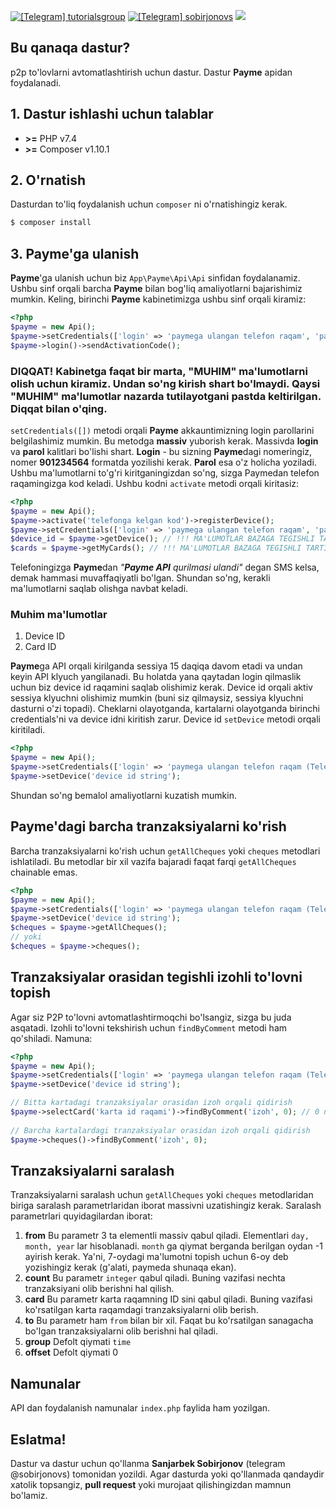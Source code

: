 [![\[Telegram\] tutorialsgroup](https://img.shields.io/badge/Telegram-Group-blue.svg?logo=telegram)](https://t.me/tutorialsgroup)
[![\[Telegram\] sobirjonovs](https://img.shields.io/badge/Telegram-blue.svg?logo=telegram)](https://t.me/sobirjonovs)
![](https://img.shields.io/badge/status-WORKING-success)
## Bu qanaqa dastur?
p2p to'lovlarni avtomatlashtirish uchun dastur. Dastur **Payme** apidan foydalanadi.

## 1. Dastur ishlashi uchun talablar
- **>=** PHP v7.4
- **>=** Composer v1.10.1
## 2. O'rnatish
Dasturdan to'liq foydalanish uchun `composer` ni o'rnatishingiz kerak.  
```bash
$ composer install
```
## 3. Payme'ga ulanish
**Payme**'ga ulanish uchun biz `App\Payme\Api\Api` sinfidan foydalanamiz. Ushbu sinf orqali barcha **Payme** bilan bog'liq amaliyotlarni bajarishimiz mumkin. Keling, birinchi **Payme** kabinetimizga ushbu sinf orqali kiramiz:
```php
<?php
$payme = new Api();  
$payme->setCredentials(['login' => 'paymega ulangan telefon raqam', 'password' => 'paymedagi parol']);  
$payme->login()->sendActivationCode();
```
### DIQQAT! Kabinetga faqat bir marta, "MUHIM" ma'lumotlarni olish uchun kiramiz. Undan so'ng kirish shart bo'lmaydi. Qaysi "MUHIM" ma'lumotlar nazarda tutilayotgani pastda keltirilgan. Diqqat bilan o'qing.  
`setCredentials([])` metodi orqali **Payme** akkauntimizning login parollarini belgilashimiz mumkin. Bu metodga **massiv** yuborish kerak. Massivda **login** va **parol** kalitlari bo'lishi shart. **Login** - bu sizning **Payme**dagi nomeringiz, nomer **901234564** formatda yozilishi kerak. **Parol** esa o'z holicha yoziladi. Ushbu ma'lumotlarni to'g'ri kiritganingizdan so'ng, sizga Paymedan telefon raqamingizga kod keladi. Ushbu kodni `activate` metodi orqali kiritasiz:
```php
<?php
$payme = new Api();  
$payme->activate('telefonga kelgan kod')->registerDevice();  
$payme->setCredentials(['login' => 'paymega ulangan telefon raqam', 'password' => 'paymedagi parol']);  
$device_id = $payme->getDevice(); // !!! MA'LUMOTLAR BAZAGA TEGISHLI TARTIBDA SAQLANSIN  
$cards = $payme->getMyCards(); // !!! MA'LUMOTLAR BAZAGA TEGISHLI TARTIBDA SAQLANSIN | ID raqam massivning "_id" indeksida bo'ladi
```
Telefoningizga **Payme**dan *"**Payme API** qurilmasi ulandi"* degan SMS kelsa, demak hammasi muvaffaqiyatli bo'lgan. Shundan so'ng, kerakli ma'lumotlarni saqlab olishga navbat keladi. 
### Muhim ma'lumotlar
1. Device ID
2. Card ID

**Payme**ga API orqali kirilganda sessiya 15 daqiqa davom etadi va undan keyin API klyuch yangilanadi. Bu holatda yana qaytadan login qilmaslik uchun biz device id raqamini saqlab olishimiz kerak. Device id orqali aktiv sessiya klyuchni olishimiz mumkin (buni siz qilmaysiz, sessiya klyuchni dasturni o'zi topadi).  Cheklarni olayotganda, kartalarni olayotganda birinchi credentials'ni va device idni kiritish zarur. Device id `setDevice` metodi orqali kiritiladi.
```php
<?php
$payme = new Api();
$payme->setCredentials(['login' => 'paymega ulangan telefon raqam (Telefon raqam 901234565 formatda bo`lishi kerak)', 'password' => 'paymedagi parol']);
$payme->setDevice('device id string');
```
Shundan so'ng bemalol amaliyotlarni kuzatish mumkin.
## Payme'dagi barcha tranzaksiyalarni ko'rish
Barcha tranzaksiyalarni ko'rish uchun `getAllCheques` yoki `cheques` metodlari ishlatiladi. Bu metodlar bir xil vazifa bajaradi faqat farqi `getAllCheques` chainable emas.
```php
<?php
$payme = new Api();  
$payme->setCredentials(['login' => 'paymega ulangan telefon raqam (Telefon raqam 901234565 formatda bo`lishi kerak)', 'password' => 'paymedagi parol']); 
$payme->setDevice('device id string'); 
$cheques = $payme->getAllCheques(); 
// yoki
$cheques = $payme->cheques();
```
## Tranzaksiyalar orasidan tegishli izohli to'lovni topish
Agar siz P2P to'lovni avtomatlashtirmoqchi bo'lsangiz, sizga bu juda asqatadi. Izohli to'lovni tekshirish uchun `findByComment` metodi ham qo'shiladi. Namuna:
```php
<?php
$payme = new Api();  
$payme->setCredentials(['login' => 'paymega ulangan telefon raqam (Telefon raqam 901234565 formatda bo`lishi kerak)', 'password' => 'paymedagi parol']);  
$payme->setDevice('device id string'); 

// Bitta kartadagi tranzaksiyalar orasidan izoh orqali qidirish  
$payme->selectCard('karta id raqami')->findByComment('izoh', 0); // 0 ni o'rniga kerakli summa yozilsin  
  
// Barcha kartalardagi tranzaksiyalar orasidan izoh orqali qidirish  
$payme->cheques()->findByComment('izoh', 0);
```
## Tranzaksiyalarni saralash
Tranzaksiyalarni saralash uchun `getAllCheques` yoki `cheques` metodlaridan biriga saralash parametrlaridan iborat massivni uzatishingiz kerak. Saralash parametrlari quyidagilardan iborat:

 1. **from**
Bu parametr 3 ta elementli massiv qabul qiladi. Elementlari `day, month, year` lar hisoblanadi. `month` ga qiymat berganda berilgan oydan -1 ayirish kerak. Ya'ni, 7-oydagi ma'lumotni topish uchun 6-oy deb yozishingiz kerak (g'alati, paymeda shunaqa ekan).
2. **count** 
Bu parametr `integer` qabul qiladi. Buning vazifasi nechta tranzaksiyani olib berishni hal qilish.
3. **card**
Bu parametr karta raqamning ID sini qabul qiladi. Buning vazifasi ko'rsatilgan karta raqamdagi tranzaksiyalarni olib berish.
4. **to** 
Bu parametr ham `from` bilan bir xil. Faqat bu ko'rsatilgan sanagacha bo'lgan tranzaksiyalarni olib berishni hal qiladi. 
5. **group**
Defolt qiymati `time`
6. **offset**
Defolt qiymati 0

## Namunalar
API dan foydalanish namunalar `index.php` faylida ham yozilgan.

## Eslatma!
Dastur va dastur uchun qo'llanma **Sanjarbek Sobirjonov** (telegram @sobirjonovs) tomonidan yozildi. Agar dasturda yoki qo'llanmada qandaydir xatolik topsangiz, **pull request** yoki murojaat qilishingizdan mamnun bo'lamiz. 
